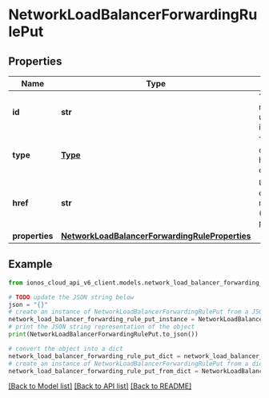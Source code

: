 # NetworkLoadBalancerForwardingRulePut


## Properties

Name | Type | Description | Notes
------------ | ------------- | ------------- | -------------
**id** | **str** | The resource&#39;s unique identifier. | [optional] [readonly] 
**type** | [**Type**](Type.md) | The type of object that has been created. | [optional] 
**href** | **str** | URL to the object representation (absolute path). | [optional] [readonly] 
**properties** | [**NetworkLoadBalancerForwardingRuleProperties**](NetworkLoadBalancerForwardingRuleProperties.md) |  | 

## Example

```python
from ionos_cloud_api_v6_client.models.network_load_balancer_forwarding_rule_put import NetworkLoadBalancerForwardingRulePut

# TODO update the JSON string below
json = "{}"
# create an instance of NetworkLoadBalancerForwardingRulePut from a JSON string
network_load_balancer_forwarding_rule_put_instance = NetworkLoadBalancerForwardingRulePut.from_json(json)
# print the JSON string representation of the object
print(NetworkLoadBalancerForwardingRulePut.to_json())

# convert the object into a dict
network_load_balancer_forwarding_rule_put_dict = network_load_balancer_forwarding_rule_put_instance.to_dict()
# create an instance of NetworkLoadBalancerForwardingRulePut from a dict
network_load_balancer_forwarding_rule_put_from_dict = NetworkLoadBalancerForwardingRulePut.from_dict(network_load_balancer_forwarding_rule_put_dict)
```
[[Back to Model list]](../README.md#documentation-for-models) [[Back to API list]](../README.md#documentation-for-api-endpoints) [[Back to README]](../README.md)


